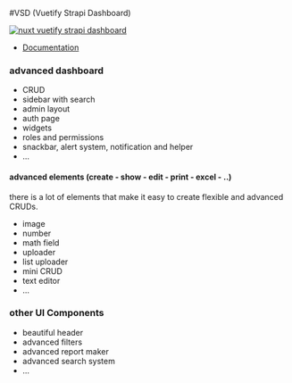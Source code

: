 
#VSD (Vuetify Strapi Dashboard)

[![nuxt vuetify strapi dashboard](http://vsd.savy.ir/banner.png)](https://vsd.savy.ir)

- [Documentation](http://vsd.savy.ir)

### advanced dashboard 
- CRUD 
- sidebar with search
- admin layout
- auth page
- widgets
- roles and permissions
- snackbar, alert system, notification and helper 
- ...

#### advanced elements (create - show - edit - print - excel - ..)
there is a lot of elements that make it easy to create flexible and advanced CRUDs.
- image
- number
- math field 
- uploader
- list uploader 
- mini CRUD 
- text editor
- ...

### other UI Components
- beautiful header
- advanced filters
- advanced report maker
- advanced search system
- ...
